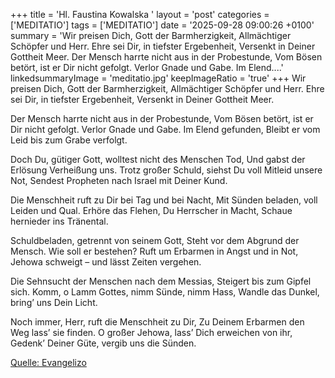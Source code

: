 +++
title = 'Hl. Faustina Kowalska  '
layout = 'post'
categories = ['MEDITATIO']
tags = ['MEDITATIO']
date = '2025-09-28 09:00:26 +0100'
summary = 'Wir preisen Dich, Gott der Barmherzigkeit, Allmächtiger Schöpfer und Herr. Ehre sei Dir, in tiefster Ergebenheit, Versenkt in Deiner Gottheit Meer.   Der Mensch harrte nicht aus in der Probestunde, Vom Bösen betört, ist er Dir nicht gefolgt. Verlor Gnade und Gabe. Im Elend....'
linkedsummaryImage = 'meditatio.jpg'
keepImageRatio = 'true'
+++
Wir preisen Dich, Gott der Barmherzigkeit,
Allmächtiger Schöpfer und Herr.
Ehre sei Dir, in tiefster Ergebenheit,
Versenkt in Deiner Gottheit Meer.
 
Der Mensch harrte nicht aus in der Probestunde,
Vom Bösen betört, ist er Dir nicht gefolgt.
Verlor Gnade und Gabe. Im Elend gefunden,
Bleibt er vom Leid bis zum Grabe verfolgt.<!--more-->
 
Doch Du, gütiger Gott, wolltest nicht des Menschen Tod,
Und gabst der Erlösung Verheißung uns.
Trotz großer Schuld, siehst Du voll Mitleid unsere Not,
Sendest Propheten nach Israel mit Deiner Kund.
 
Die Menschheit ruft zu Dir bei Tag und bei Nacht,
Mit Sünden beladen, voll Leiden und Qual.
Erhöre das Flehen, Du Herrscher in Macht,
Schaue hernieder ins Tränental.
 
Schuldbeladen, getrennt von seinem Gott,
Steht vor dem Abgrund der Mensch. Wie soll er bestehen?
Ruft um Erbarmen in Angst und in Not,
Jehowa schweigt – und lässt Zeiten vergehen.
 
Die Sehnsucht der Menschen nach dem Messias,
Steigert bis zum Gipfel sich.
Komm, o Lamm Gottes, nimm Sünde, nimm Hass,
Wandle das Dunkel, bring’ uns Dein Licht.
 
Noch immer, Herr, ruft die Menschheit zu Dir,
Zu Deinem Erbarmen den Weg lass’ sie finden.
O großer Jehowa, lass’ Dich erweichen von ihr,
Gedenk’ Deiner Güte, vergib uns die Sünden.
 


[Quelle: Evangelizo](https://evangeliumtagfuertag.org/DE/gospel)
